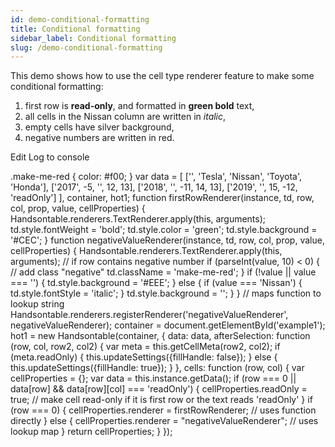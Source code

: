 ```yaml
---
id: demo-conditional-formatting
title: Conditional formatting
sidebar_label: Conditional formatting
slug: /demo-conditional-formatting
---
```


This demo shows how to use the cell type renderer feature to make some conditional formatting:

1.  first row is **read-only**, and formatted in **green bold** text,
2.  all cells in the Nissan column are written in _italic_,
3.  empty cells have silver background,
4.  negative numbers are written in red.

Edit Log to console

.make-me-red { color: #f00; } var data = \[ \['', 'Tesla', 'Nissan', 'Toyota', 'Honda'\], \['2017', -5, '', 12, 13\], \['2018', '', -11, 14, 13\], \['2019', '', 15, -12, 'readOnly'\] \], container, hot1; function firstRowRenderer(instance, td, row, col, prop, value, cellProperties) { Handsontable.renderers.TextRenderer.apply(this, arguments); td.style.fontWeight = 'bold'; td.style.color = 'green'; td.style.background = '#CEC'; } function negativeValueRenderer(instance, td, row, col, prop, value, cellProperties) { Handsontable.renderers.TextRenderer.apply(this, arguments); // if row contains negative number if (parseInt(value, 10) < 0) { // add class "negative" td.className = 'make-me-red'; } if (!value || value === '') { td.style.background = '#EEE'; } else { if (value === 'Nissan') { td.style.fontStyle = 'italic'; } td.style.background = ''; } } // maps function to lookup string Handsontable.renderers.registerRenderer('negativeValueRenderer', negativeValueRenderer); container = document.getElementById('example1'); hot1 = new Handsontable(container, { data: data, afterSelection: function (row, col, row2, col2) { var meta = this.getCellMeta(row2, col2); if (meta.readOnly) { this.updateSettings({fillHandle: false}); } else { this.updateSettings({fillHandle: true}); } }, cells: function (row, col) { var cellProperties = {}; var data = this.instance.getData(); if (row === 0 || data\[row\] && data\[row\]\[col\] === 'readOnly') { cellProperties.readOnly = true; // make cell read-only if it is first row or the text reads 'readOnly' } if (row === 0) { cellProperties.renderer = firstRowRenderer; // uses function directly } else { cellProperties.renderer = "negativeValueRenderer"; // uses lookup map } return cellProperties; } });
